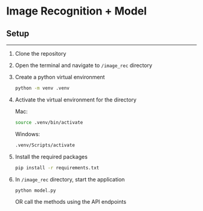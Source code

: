 # Image Recognition + Model

## Setup 

---

1. Clone the repository
2. Open the terminal and navigate to `/image_rec` directory
3. Create a python virtual environment
    ```bash
    python -m venv .venv
    ```
4. Activate the virtual environment for the directory

    Mac:
    ```bash
    source .venv/bin/activate
    ```

    Windows:
    ```bash
    .venv/Scripts/activate
    ```

5. Install the required packages
    ```bash
    pip install -r requirements.txt
    ```

6. In `/image_rec` directory, start the application
    ```bash
    python model.py
    ```

    OR call the methods using the API endpoints